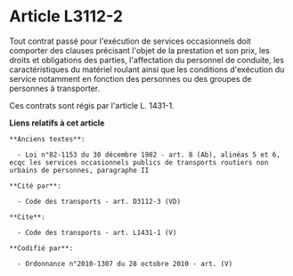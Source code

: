 # Article L3112-2

Tout contrat passé pour l'exécution de services occasionnels doit comporter des clauses précisant l'objet de la prestation et
son prix, les droits et obligations des parties, l'affectation du personnel de conduite, les caractéristiques du matériel
roulant ainsi que les conditions d'exécution du service notamment en fonction des personnes ou des groupes de personnes à
transporter. 

Ces contrats sont régis par l'article L. 1431-1.

**Liens relatifs à cet article**

	**Anciens textes**:

	  - Loi n°82-1153 du 30 décembre 1982 - art. 8 (Ab), alinéas 5 et 6, ecqc les services occasionnels publics de transports routiers non urbains de personnes, paragraphe II

	**Cité par**:

	  - Code des transports - art. D3112-3 (VD)

	**Cite**:

	  - Code des transports - art. L1431-1 (V)

	**Codifié par**:

	  - Ordonnance n°2010-1307 du 28 octobre 2010 - art. (V)
